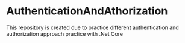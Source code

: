 # AuthenticationAndAthorization
This repository is created due to practice different authentication and authorization approach practice with .Net Core
